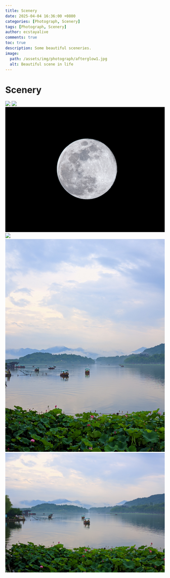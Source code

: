 ```yaml
---
title: Scenery
date: 2025-04-04 16:36:00 +0800
categories: [Photograph, Scenery]
tags: [Photograph, Scenery]
author: ecstayalive
comments: true
toc: true
description: Some beautiful sceneries.
image:
  path: /assets/img/photograph/afterglow1.jpg
  alt: Beautiful scene in life
---
```


# Scenery

![](assets/img/photograph/afterglow1.jpg)
![](assets/img/photograph/celebration1.jpg)
![](assets/img/photograph/moon1.jpg)
![](assets/img/photograph/mountain1.jpg)
![](assets/img/photograph/west_lake1.jpg)
![](assets/img/photograph/west_lake2.jpg)

